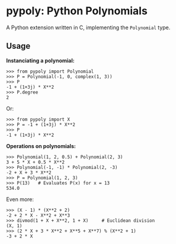 pypoly: Python Polynomials
==============================

A Python extension written in C, implementing the `Polynomial` type.

Usage
-----

**Instanciating a polynomial:**

    >>> from pypoly import Polynomial
    >>> P = Polynomial(-1, 0, complex(1, 3))
    >>> P
    -1 + (1+3j) * X**2
    >>> P.degree
    2

Or:

    >>> from pypoly import X
    >>> P = -1 + (1+3j) * X**2
    >>> P
    -1 + (1+3j) * X**2

**Operations on polynomials:**

    >>> Polynomial(1, 2, 0.5) + Polynomial(2, 3)
    3 + 5 * X + 0.5 * X**2
    >>> Polynomial(-1, -1) * Polynomial(2, -3)
    -2 + X + 3 * X**2
    >>> P = Polynomial(1, 2, 3)
    >>> P(13)   # Evaluates P(x) for x = 13
    534.0

Even more:

    >>> (X - 1) * (X**2 + 2)
    -2 + 2 * X - X**2 + X**3
    >>> divmod(1 + X + X**2, 1 + X)     # Euclidean division
    (X, 1)
    >>> (2 * X + 3 * X**2 + X**5 + X**7) % (X**2 + 1)
    -3 + 2 * X
